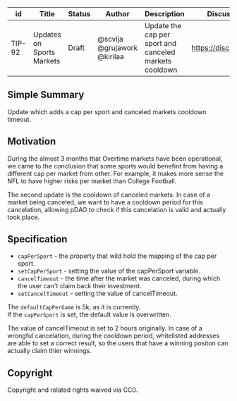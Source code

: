 
| id      | Title | Status | Author | Description | Discussions to | Created |
| ----------- | ----------- | ----------- | ----------- | ----------- | ----------- | ----------- |
| TIP-92 | Updates on Sports Markets | Draft | @scvija @grujawork @kirilaa | Update the cap per sport and canceled markets cooldown  | https://discord.gg/thales | 2022-10-03

## Simple Summary

Update which adds a cap per sport and canceled markets cooldown timeout.

## Motivation  

During the almost 3 months that Overtime markets have been operational, we came to the conclusion that some sports would benefint from having a different cap per market from other. For example, it makes more sense the NFL to have higher risks per market than College Football. 

The second update is the cooldown of canceled markets. In case of a market being canceled, we want to have a cooldown period for this cancelation, allowing pDAO to check if this cancelation is valid and actually took place. 

## Specification

  - `capPerSport` - the property that wild hold the mapping of the cap per sport.  
  - `setCapPerSport` - setting the value of the capPerSport variable.  
  - `cancelTimeout` - the time after the market was canceled, during which the user can't claim back their investment.  
  - `setCancelTimeout` - setting the value of cancelTimeout.

  The `defaultCapPerGame` is 5k, as it is currently.  
  If the `capPerSport` is set, the default value is overwritten.

  The value of cancelTimeout is set to 2 hours originally. In case of a wrongful cancelation, during the cooldown period, whitelisted addresses are able to set a correct result, so the users that have a winning positon can actually claim thier winnings.


## Copyright

Copyright and related rights waived via CC0.
